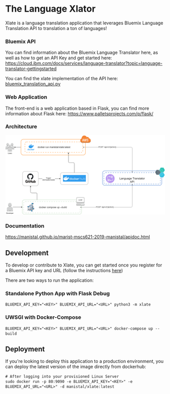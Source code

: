 
# The Language Xlator

Xlate is a language translation application that leverages Bluemix Language Translation API to translation a ton of languages! 

### Bluemix API 

You can find information about the Bluemix Language Translator here, as well as how to get an API Key and get started here:
https://cloud.ibm.com/docs/services/language-translator?topic=language-translator-gettingstarted

You can find the xlate implementation of the API here: [bluemix_translation_api.py](xlate/views/bluemix_translate_api.py)

### Web Application

The front-end is a web application based in Flask, you can find more information about Flask here:
https://www.palletsprojects.com/p/flask/

### Architecture 

![ArchDiagram](docs/_images/MSCS621_Xlate_ArchDiagram.png)

### Documentation

https://manistal.github.io/marist-mscs621-2019-manistal/apidoc.html

## Development

To develop or contribute to Xlate, you can get started once you register for a Bluemix API key and URL (follow the instructions [here](https://cloud.ibm.com/docs/services/language-translator?topic=language-translator-gettingstarted))

There are two ways to run the application:

### Standalone Python App with Flask Debug
```
BLUEMIX_API_KEY="<KEY>" BLUEMIX_API_URL="<URL>" python3 -m xlate
```

### UWSGI with Docker-Compose 
```
BLUEMIX_API_KEY="<KEY>" BLUEMIX_API_URL="<URL>" docker-compose up --build 
```

## Deployment 

If you're looking to deploy this application to a production environment, you can deploy the latest version of the image directly from dockerhub:

```
# After logging into your provisioned Linux Server
sudo docker run -p 80:9090 -e BLUEMIX_API_KEY="<KEY>" -e BLUEMIX_API_URL="<URL>" -d manistal/xlate:latest
```
